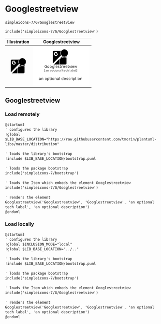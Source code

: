# Googlestreetview


```text
simpleicons-7/G/Googlestreetview
```

```text
include('simpleicons-7/G/Googlestreetview')
```



| Illustration | Googlestreetview |
| :---: | :---: |
| ![illustration for Illustration](../../simpleicons-7/G/Googlestreetview.png) | ![illustration for Googlestreetview](../../simpleicons-7/G/Googlestreetview.Local.png) |




## Googlestreetview

### Load remotely
```plantuml
@startuml
' configures the library
!global $LIB_BASE_LOCATION="https://raw.githubusercontent.com/tmorin/plantuml-libs/master/distribution"

' loads the library's bootstrap
!include $LIB_BASE_LOCATION/bootstrap.puml

' loads the package bootstrap
include('simpleicons-7/bootstrap')

' loads the Item which embeds the element Googlestreetview
include('simpleicons-7/G/Googlestreetview')

' renders the element
Googlestreetview('Googlestreetview', 'Googlestreetview', 'an optional tech label', 'an optional description')
@enduml
```

### Load locally
```plantuml
@startuml
' configures the library
!global $INCLUSION_MODE="local"
!global $LIB_BASE_LOCATION="../.."

' loads the library's bootstrap
!include $LIB_BASE_LOCATION/bootstrap.puml

' loads the package bootstrap
include('simpleicons-7/bootstrap')

' loads the Item which embeds the element Googlestreetview
include('simpleicons-7/G/Googlestreetview')

' renders the element
Googlestreetview('Googlestreetview', 'Googlestreetview', 'an optional tech label', 'an optional description')
@enduml
```

